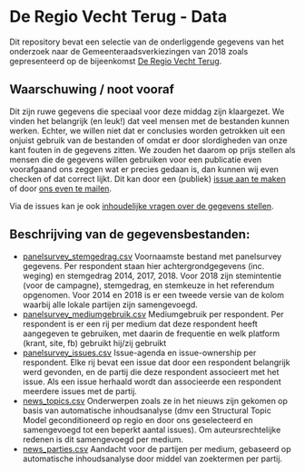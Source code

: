 # De Regio Vecht Terug - Data

Dit repository bevat een selectie van de onderliggende gegevens van het onderzoek naar de Gemeenteraadsverkiezingen van 2018
zoals gepresenteerd op de bijeenkomst [De Regio Vecht Terug](https://regiovechtterug.nl/).

## Waarschuwing / noot vooraf

Dit zijn ruwe gegevens die speciaal voor deze middag zijn klaargezet. 
We vinden het belangrijk (en leuk!) dat veel mensen met de bestanden kunnen werken.
Echter, we willen niet dat er conclusies worden getrokken uit een onjuist gebruik van de bestanden of omdat er door slordigheden van onze kant fouten in de gegevens zitten.
We zouden het daarom op prijs stellen als mensen die de gegevens willen gebruiken voor een publicatie even voorafgaand ons zeggen wat er precies gedaan is, dan kunnen wij even checken of dat correct lijkt. 
Dit kan door een (publiek) [issue aan te maken](https://github.com/nruigrok/regiovechtterug/issues/new?labels=Analyse) of door [ons even te mailen](mailto:nelruigrok@nieuwsmonitor.org). 

Via de issues kan je ook [inhoudelijke vragen over de gegevens stellen](https://github.com/nruigrok/regiovechtterug/issues/new?labels=Vraag). 

## Beschrijving van de gegevensbestanden:

+ [panelsurvey_stemgedrag.csv](panelsurvey_stemgedrag.csv) Voornaamste bestand met panelsurvey gegevens. Per respondent staan hier achtergrondgegevens (inc. weging) en stemgedrag 2014, 2017, 2018. Voor 2018 zijn stemintentie (voor de campagne), stemgedrag, en stemkeuze in het referendum opgenomen. Voor 2014 en 2018 is er een tweede versie van de kolom waarbij alle lokale partijen zijn samengevoegd.
+ [panelsurvey_mediumgebruik.csv](panelsurvey_mediumgebruik.csv) Mediumgebruik per respondent. Per respondent is er een rij per medium dat deze respondent heeft aangegeven te gebruiken, met daarin de frequentie en welk platform (krant, site, fb) gebruikt hij/zij gebruikt
+ [panelsurvey_issues.csv](panelsurvey_issues.csv) Issue-agenda en issue-ownership per respondent. Elke rij bevat een issue dat door een respondent belangrijk werd gevonden, en de partij die deze respondent associeert met het issue. Als een issue herhaald wordt dan associeerde een respondent meerdere issues met de partij. 
+ [news_topics.csv](news_topics.csv) Onderwerpen zoals ze in het nieuws zijn gekomen op basis van automatische inhoudsanalyse (dmv een Structural Topic Model geconditioneerd op regio en door ons geselecteerd en samengevoegd tot een beperkt aantal issues). Om auteursrechtelijke redenen is dit samengevoegd per medium. 
+ [news_parties.csv](news_parties.csv) Aandacht voor de partijen per medium, gebaseerd op automatische inhoudsanalyse door middel van zoektermen per partij. 

